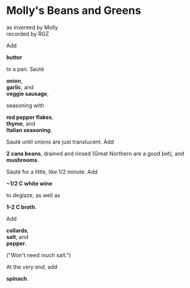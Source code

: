 # Molly's Beans and Greens
as invented by Molly<br>
recorded by RGZ

Add

**butter**

to a pan. Sauté

**onion**,<br>
**garlic**, and<br>
**veggie sausage**,<br>

seasoning with

**red pepper flakes**,<br>
**thyme**, and<br>
**Italian seasoning**.

Sauté until onions are just translucent. Add

**2 cans beans**, drained and rinsed (Great Northern are a good bet), and<br>
**mushrooms**.

Sauté for a little, like 1/2 minute. Add

**~1/2 C white wine**

to deglaze, as well as

**1–2 C broth**.

Add 

**collards**,<br>
**salt**, and<br>
**pepper**.

("Won't need much salt.")

At the *very* end, add

**spinach**.